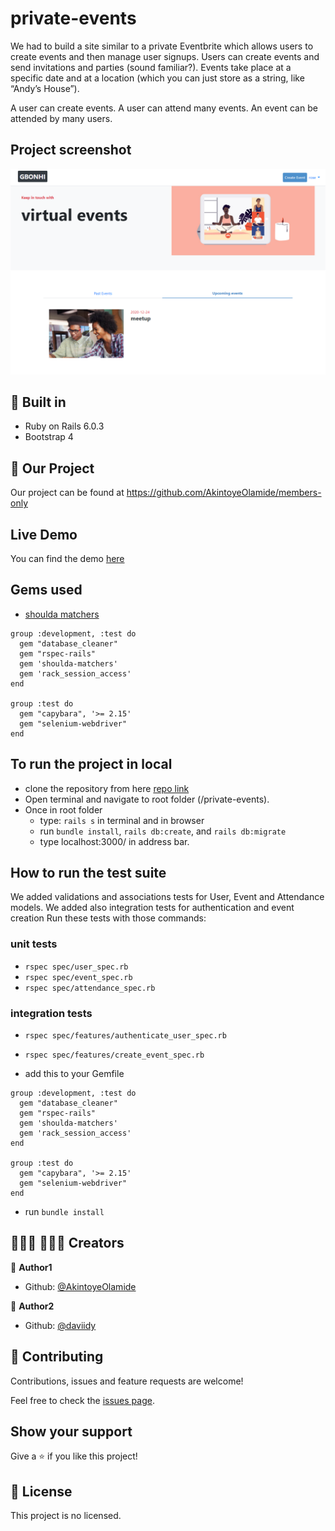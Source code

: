 # private-events
We had to build a site similar to a private Eventbrite which allows users to create events and then manage user signups. Users can create events and send invitations and parties (sound familiar?). Events take place at a specific date and at a location (which you can just store as a string, like “Andy’s House”).

A user can create events. A user can attend many events. An event can be attended by many users.

## Project screenshot
![screenshot](./screenshot.png)

## 🔨 Built in

- Ruby on Rails 6.0.3
- Bootstrap 4

## 🚀 Our Project

Our project can be found at https://github.com/AkintoyeOlamide/members-only

## Live Demo

You can find the demo [here](https://mysterious-thicket-97365.herokuapp.com/)

## Gems used

- [shoulda matchers](https://github.com/thoughtbot/shoulda-matchers)
```
group :development, :test do
  gem "database_cleaner"
  gem "rspec-rails"
  gem 'shoulda-matchers'
  gem 'rack_session_access'
end

group :test do
  gem "capybara", '>= 2.15'
  gem "selenium-webdriver"
end

```

## To run the project in local

- clone the repository from here [repo link](https://github.com/daviidy/private-events)
- Open terminal and navigate to root folder (/private-events).
- Once in root folder
  - type: `rails s` in terminal and in browser
  - run `bundle install`, `rails db:create`, and `rails db:migrate`
  - type localhost:3000/ in address bar.

## How to run the test suite

We added validations and associations tests for User, Event and Attendance models.
We added also integration tests for authentication and event creation
Run these tests with those commands:

### unit tests
- `rspec spec/user_spec.rb`
- `rspec spec/event_spec.rb`
- `rspec spec/attendance_spec.rb`

### integration tests
- `rspec spec/features/authenticate_user_spec.rb`
- `rspec spec/features/create_event_spec.rb`

- add this to your Gemfile
```
group :development, :test do
  gem "database_cleaner"
  gem "rspec-rails"
  gem 'shoulda-matchers'
  gem 'rack_session_access'
end

group :test do
  gem "capybara", '>= 2.15'
  gem "selenium-webdriver"
end

```
- run `bundle install`


## 👨🏽‍💻 👨🏿‍💻 Creators

👤 **Author1**

- Github: [@AkintoyeOlamide](https://github.com/AkintoyeOlamide)

👤 **Author2**

- Github: [@daviidy](https://github.com/daviidy)

## 🤝 Contributing

Contributions, issues and feature requests are welcome!

Feel free to check the [issues page](https://github.com/daviidy/Micro-Reddit/issues).

## Show your support

Give a ⭐️ if you like this project!

## 📝 License

This project is no licensed.
